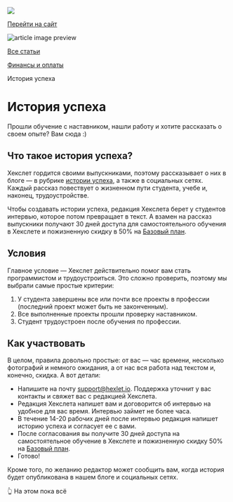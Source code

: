 [![](https://files.carrotquest.app/knowledge-bases-images/logos/64033/1726575914708-nb7xvabz.png)](/)

[Перейти на сайт](https://ru.hexlet.io)

![article image preview]()

[Все статьи](/)

[Финансы и оплаты](/category/4313)

История успеха

# История успеха

Прошли обучение с наставником, нашли работу и хотите рассказать о своем опыте? Вам сюда :)

## Что такое история успеха?

Хекслет гордится своими выпускниками, поэтому рассказывает о них в блоге — в рубрике [истории успеха](https://ru.hexlet.io/blog/categories/success), а также в социальных сетях. Каждый рассказ повествует о жизненном пути студента, учебе и, наконец, трудоустройстве.

Чтобы создавать истории успеха, редакция Хекслета берет у студентов интервью, которое потом превращает в текст. А взамен на рассказ выпускники получают 30 дней доступа для самостоятельного обучения в Хекслете и пожизненную скидку в 50% на [Базовый план](https://help.hexlet.io/article/20459).

## Условия

Главное условие — Хекслет действительно помог вам стать программистом и трудоустроиться. Это сложно проверить, поэтому мы выбрали самые простые критерии:

1. У студента завершены все или почти все проекты в профессии (последний проект может быть не законченным).
2. Все выполненные проекты прошли проверку наставником.
3. Студент трудоустроен после обучения по профессии.

## Как участвовать

В целом, правила довольно простые: от вас — час времени, несколько фотографий и немного ожидания, а от нас вся работа над текстом и, конечно, скидка. А вот детали:

* Напишите на почту support@hexlet.io. Поддержка уточнит у вас контакты и свяжет вас с редакцией Хекслета.
* Редакция Хекслета напишет вам и договорится об интервью на удобное для вас время. Интервью займет не более часа.
* В течение 14-20 рабочих дней после интервью редакция напишет историю успеха и согласует ее с вами.
* После согласования вы получите 30 дней доступа на самостоятельное обучение в Хекслете и пожизненную скидку 50% на [Базовый план](https://help.hexlet.io/article/20459).
* Готово!

Кроме того, по желанию редактор может сообщить вам, когда история будет опубликована в нашем блоге и социальных сетях.

👆 На этом пока всё